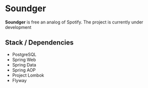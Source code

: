 # Soundger
**Soundger** is free an analog of Spotify.
The project is currently under development

## Stack / Dependencies
* PostgreSQL
* Spring Web
* Spring Data
* Spring AOP
* Project Lombok
* Flyway

